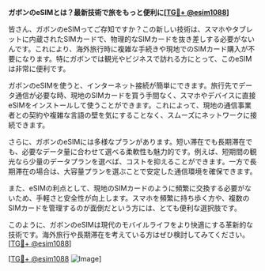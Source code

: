 **ガボンのeSIMとは？最新技術で旅をもっと便利に[[TG💪+ @esim1088](https://t.me/s/esim1088)]**

皆さん、ガボンのeSIMってご存知ですか？この新しい技術は、スマホやタブレットに内蔵されたSIMカードで、物理的なSIMカードを抜き差しする必要がないんです。これにより、海外旅行時に複雑な手続きや現地でのSIMカード購入が不要になります。特にガボンでは観光やビジネスで訪れる方にとって、このeSIMは非常に便利です。

ガボンのeSIMを使うと、インターネット接続が簡単にできます。旅行先でデータ通信が必要な時、現地のSIMカードを買う手間なく、スマホやデバイスに直接eSIMをインストールして使うことができます。これによって、現地の通信事業者との契約や複雑な言語の壁を気にすることなく、スムーズにネットワークに接続できます。

さらに、ガボンのeSIMには多様なプランがあります。短い滞在でも長期滞在でも、必要なデータ量に合わせて選べる柔軟性も魅力的です。例えば、短期間の観光なら少量のデータプランを選べば、コストを抑えることができます。一方で長期滞在の場合は、大容量プランを選ぶことで安定した通信環境を確保できます。

また、eSIMの利点として、現地のSIMカードのように頻繁に交換する必要がないため、手軽さと安全性が向上します。スマホを頻繁に持ち歩く方や、複数のSIMカードを管理するのが面倒だという方には、とても便利な選択肢です。

このように、ガボンのeSIMは現代のモバイルライフをより快適にする革新的な技術です。海外旅行や長期滞在を考えている方はぜひ検討してみてください。[[TG💪+ @esim1088](https://t.me/s/esim1088)]

[[TG💪+ @esim1088](https://t.me/s/esim1088) ![Image](https://i.postimg.cc/Y0z9fWf4/image.png)]